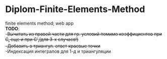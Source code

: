 ﻿# Diplom-Finite-Elements-Method<br>
finite elements method; web app<br>
<b>TODO</b>:<br>
-<strike>Вычитать из правой части для гр. условий помимо коэффициентов при C<sub>i</sub> еще и при C'<sub>i</sub>(для 3-х случаев!)</strike><br>
<strike>-Добавить в триангул. ответ краевые точки<br></strike>
-Индексация интегралов для 1-д и триангуляции<br>
